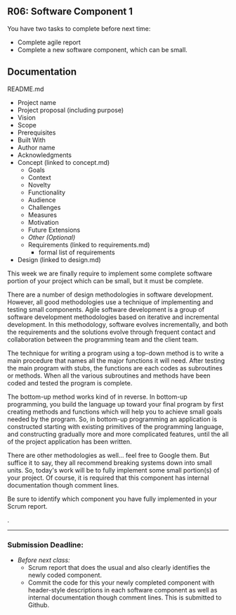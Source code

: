 ## R06: Software Component 1

You have two tasks to complete before next time:
- Complete agile report
- Complete a new software component, which can be small.

## Documentation

README.md
- Project name
- Project proposal (including purpose)
- Vision
- Scope
- Prerequisites
- Built With
- Author name
- Acknowledgments
- Concept (linked to concept.md)
    - Goals
    - Context
    - Novelty
    - Functionality
    - Audience
    - Challenges
    - Measures
    - Motivation
    - Future Extensions
    - *Other (Optional)*
  - Requirements (linked to requirements.md)
    - formal list of requirements
- Design (linked to design.md)

This week we are finally require to implement some complete software portion of your project which can be small, but it must be complete.

There are a number of design methodologies in software development. However, all good methodologies use a technique of
implementing and testing small components. Agile software development is a group of software development methodologies based on iterative and incremental development. In this methodology, software evolves incrementally, and both the
requirements and the solutions evolve through frequent contact and collaboration between the programming team and the client team.

The technique for writing a program using a top-down method is to write a main procedure that names
all the major functions it will need. After testing the main program with stubs, the functions are each
codes as subroutines or methods. When all the various subroutines and methods have been coded and
tested the program is complete.

The bottom-up method works kind of in reverse. In bottom-up
programming, you build the language up toward your final program by first creating methods and
functions which will help you to achieve small goals needed by the program. So, in bottom-up
programming an application is constructed starting with existing primitives of the programming
language, and constructing gradually more and more complicated features, until the all of the project application has been written.

There are other methodologies as well… feel free to Google them. But suffice it to say, they all
recommend breaking systems down into small units. So, today's work will be to fully implement some small portion(s) of your project. Of course, it is required that this component has internal documentation though comment lines.

Be sure to identify which component you have fully implemented in your Scrum report.

.

---
### Submission Deadline:
- *Before next class:*
  - Scrum report that does the usual and also clearly identifies the newly coded component.
  - Commit the code for this your newly completed component with header-style descriptions in each software component as well as internal documentation though comment lines. This is submitted to Github.
